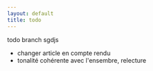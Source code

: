 ```yaml
---
layout: default
title: todo
---
```


todo branch sgdjs

* changer article en compte rendu
* tonalité cohérente avec l'ensembre, relecture
